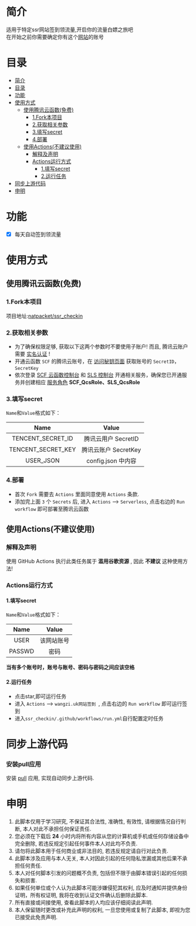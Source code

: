 # 简介

适用于特定ssr网站签到领流量,开启你的流量白嫖之旅吧   
在开始之前你需要确定你有这个[网站](https://wangzi.uk/)的账号

# 目录

- [简介](#简介)
- [目录](#目录)
- [功能](#功能)
- [使用方式](#使用方式)
  - [使用腾讯云函数(免费)](#使用腾讯云函数免费)
    - [1.Fork本项目](#1Fork本项目)
    - [2.获取相关参数](#2获取相关参数)
    - [3.填写secret](#3填写secret)
    - [4.部署](#4部署)
  - [使用Actions(不建议使用)](#使用Actions不建议使用)
    - [解释及声明](#解释及声明)
    - [Actions运行方式](#Actions运行方式)
      - [1.填写secret](#1填写secret)
      - [2.运行任务](#2运行任务)
- [同步上游代码](#同步上游代码)
- [申明](#申明)

# 功能

- [x] 每天自动签到领流量

# 使用方式

## 使用腾讯云函数(免费)

### 1.Fork本项目

项目地址:[natpacket/ssr_checkin](https://github.com/natpacket/ssr_checkin)

### 2.获取相关参数

- 为了确保权限足够, 获取以下这两个参数时不要使用子账户! 而且, 腾讯云账户需要 [实名认证](https://console.cloud.tencent.com/developer/auth) !
- 开通云函数 `SCF` 的腾讯云账号，在 [访问秘钥页面](https://console.cloud.tencent.com/cam/capi) 获取账号的 `SecretID`，`SecretKey`
- 依次登录 [SCF 云函数控制台](https://console.cloud.tencent.com/scf) 和 [SLS 控制台](https://console.cloud.tencent.com/sls) 开通相关服务，确保您已开通服务并创建相应 [服务角色](https://console.cloud.tencent.com/cam/role) **SCF_QcsRole、SLS_QcsRole**

### 3.填写secret

`Name`和`Value`格式如下：
  
| Name | Value |
|:---:|:---:|
|TENCENT_SECRET_ID | 腾讯云用户 SecretID|
|TENCENT_SECRET_KEY | 腾讯云账户 SecretKey|
|USER_JSON | config.json 中内容|

### 4.部署

- 首次 `Fork` 需要去 `Actions` 里面同意使用 `Actions` 条款.
- 添加完上面 `3` 个 `Secrets` 后, 进入 `Actions` --> `Serverless`, 点击右边的 `Run workflow` 即可部署至腾讯云函数

## 使用Actions(不建议使用)

### 解释及声明

使用 GitHub Actions 执行此类任务属于 **滥用谷歌资源** , 因此 **不建议** 这种使用方法!

### Actions运行方式

#### 1.填写secret

`Name`和`Value`格式如下：

| Name | Value |
|:---:|:---:|
|USER | 该网站账号|
|PASSWD | 密码|

**当有多个账号时，账号与账号、密码与密码之间应该空格**

#### 2.运行任务

- 点击star,即可运行任务
- 进入 `Actions` --> `wangzi.uk网站签到 `, 点击右边的 `Run workflow` 即可运行签到
- 进入`ssr_checkin/.github/workflows/run.yml`自行配置定时任务

# 同步上游代码

### 安装pull应用

安装 [pull](https://github.com/apps/pull) 应用, 实现自动同步上游代码.

# 申明

1. 此脚本仅用于学习研究, 不保证其合法性, 准确性, 有效性, 请根据情况自行判断, 本人对此不承担任何保证责任.
2. 您必须在下载后 **24** 小时内将所有内容从您的计算机或手机或任何存储设备中完全删除, 若违反规定引起任何事件本人对此均不负责.
3. 请勿将此脚本用于任何商业或非法目的, 若违反规定请自行对此负责.
4. 此脚本涉及应用与本人无关, 本人对因此引起的任何隐私泄漏或其他后果不承担任何责任.
5. 本人对任何脚本引发的问题概不负责, 包括但不限于由脚本错误引起的任何损失和损害.
6. 如果任何单位或个人认为此脚本可能涉嫌侵犯其权利, 应及时通知并提供身份证明，所有权证明, 我将在收到认证文件确认后删除此脚本.
7. 所有直接或间接使用, 查看此脚本的人均应该仔细阅读此声明.
8. 本人保留随时更改或补充此声明的权利, 一旦您使用或复制了此脚本, 即视为您已接受此免责声明.
